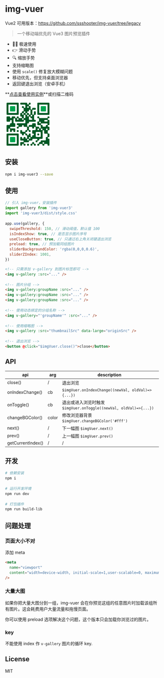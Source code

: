 # img-vuer

Vue2 可用版本：https://github.com/ssshooter/img-vuer/tree/legacy

> 一个移动端优先的 Vue3 图片预览插件

- :ok_woman: 极速使用
- :point_right: 滑动手势
- :mag: 缩放手势
- 支持缩略图
- 使用 `scale()` 修复放大模糊问题
- 移动优先，但支持桌面浏览器
- 返回键退出浏览（安卓手机）

**[点击查看使用实例](https://img-vuer.vercel.app/)**或扫描二维码

<img width="150px" src="./QRcode.png">

## 安装

```bash
npm i img-vuer3 --save
```

## 使用

```javascript
// 引入 img-vuer，安装插件
import gallery from 'img-vuer3'
import 'img-vuer3/dist/style.css'

app.use(gallery, {
  swipeThreshold: 150, // 滑动阈值，默认值 100
  isIndexShow: true, // 是否显示图片序号
  useCloseButton: true, // 只通过右上角关闭键退出浏览
  preload: true, // 预加载同组图片
  sliderBackgroundColor: 'rgba(0,0,0,0.6)',
  sliderZIndex: 1001,
})
```

```html
<!-- 只需添加 v-gallery 到图片标签即可 -->
<img v-gallery :src="..." />

<!-- 图片分组 -->
<img v-gallery:groupName :src="..." />
<img v-gallery:groupName :src="..." />
<img v-gallery:groupName :src="..." />

<!-- 使用动态绑定的分组名称 -->
<img v-gallery="'groupName'" :src="..." />

<!-- 使用缩略图 -->
<img v-gallery :src="thumbnailSrc" data-large="originSrc" />

<!-- 退出浏览 -->
<button @click="$imgVuer.close()">close</button>
```

## API

| api               | arg   | description                                                       |
| ----------------- | ----- | ----------------------------------------------------------------- |
| close()           | /     | 退出浏览                                                          |
| onIndexChange()   | cb    | `$imgVuer.onIndexChange((newVal, oldVal)=>{...})`                 |
| onToggle()        | cb    | 退出或进入浏览时触发 `$imgVuer.onToggle((newVal, oldVal)=>{...})` |
| changeBGColor()   | color | 修改浏览器背景 `$imgVuer.changeBGColor('#fff')`                   |
| next()            | /     | 下一幅图 `$imgVuer.next()`                                        |
| prev()            | /     | 上一幅图 `$imgVuer.prev()`                                        |
| getCurrentIndex() | /     | /                                                                 |

## 开发

```bash
# 依赖安装
npm i

# 运行开发环境
npm run dev

# 打包插件
npm run build-lib
```

## 问题处理

### 页面大小不对

添加 meta

```html
<meta
  name="viewport"
  content="width=device-width, initial-scale=1,user-scalable=0, maximum-scale=1"
/>
```

### 大量大图

如果你把大量大图分到一组，img-vuer 会在你预览这组的任意图片时加载该组所有图片。这会耗费用户大量流量和拖慢页面。

你可以使用 preload 选项解决这个问题，这个版本只会加载你浏览过的图片。

### key

不能使用 index 作 `v-gallery` 图片的循环 key.

## License

MIT
